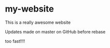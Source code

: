 # my-website

This is a really awesome website

Updates made on master on GitHub before rebase

too fast!!!!
